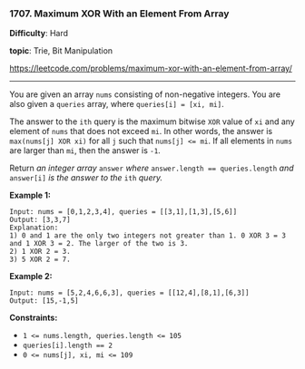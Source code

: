 ### 1707. Maximum XOR With an Element From Array

**Difficulty**: Hard

**topic**: Trie, Bit Manipulation

<https://leetcode.com/problems/maximum-xor-with-an-element-from-array/>

***

You are given an array `nums` consisting of non-negative integers. You are also given a `queries` array, where `queries[i] = [xi, mi]`.

The answer to the `ith` query is the maximum bitwise `XOR` value of `xi` and any element of `nums` that does not exceed `mi`. In other words, the answer is `max(nums[j] XOR xi)` for all `j` such that `nums[j] <= mi`. If all elements in `nums` are larger than `mi`, then the answer is `-1`.

Return *an integer array* `answer` *where* `answer.length == queries.length` *and* `answer[i]` *is the answer to the* `ith` *query.*

 

**Example 1:**

```
Input: nums = [0,1,2,3,4], queries = [[3,1],[1,3],[5,6]]
Output: [3,3,7]
Explanation:
1) 0 and 1 are the only two integers not greater than 1. 0 XOR 3 = 3 and 1 XOR 3 = 2. The larger of the two is 3.
2) 1 XOR 2 = 3.
3) 5 XOR 2 = 7.
```

**Example 2:**

```
Input: nums = [5,2,4,6,6,3], queries = [[12,4],[8,1],[6,3]]
Output: [15,-1,5]
```

 

**Constraints:**

- `1 <= nums.length, queries.length <= 105`
- `queries[i].length == 2`
- `0 <= nums[j], xi, mi <= 109`
